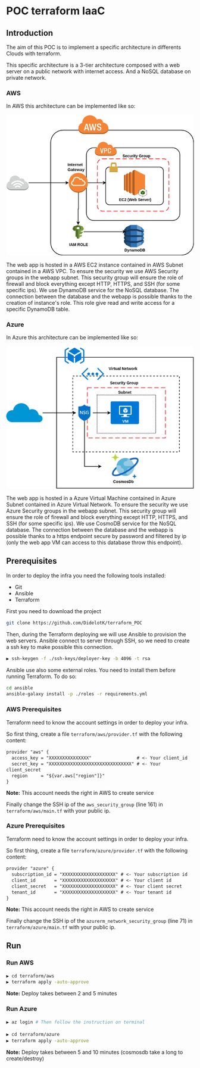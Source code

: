 # POC terraform IaaC

## Introduction

The aim of this POC is to implement a specific architecture in differents Clouds with terraform.

This specific architecture is a 3-tier architecture composed with a web server on a public network with internet access. 
And a NoSQL database on private network.

### AWS

In AWS this architecture can be implemented like so:

<p align="center">
  <img src="docs/img/aws_infra.png"
  alt="Aws corresponding architecture"/>
</p>

The web app is hosted in a AWS EC2 instance contained in AWS Subnet contained in a AWS VPC.
To ensure the security we use AWS Security groups in the webapp subnet. This security group will ensure the role of
firewall and block everything except HTTP, HTTPS, and SSH (for some specific ips).
We use DynamoDB service for the NoSQL database.
The connection between the database and the webapp is possible thanks to the creation of instance's role. This role
give read and write access for a specific DynamoDB table.

### Azure

In Azure this architecture can be implemented like so:

<p align="center">
  <img src="docs/img/azure_infra.png"
  alt="Azure corresponding architecture"/>
</p>

The web app is hosted in a Azure Virtual Machine contained in Azure Subnet contained in Azure Virtual Network.
To ensure the security we use Azure Security groups in the webapp subnet. This security group will ensure the role of
firewall and block everything except HTTP, HTTPS, and SSH (for some specific ips).
We use CosmoDB service for the NoSQL database.
The connection between the database and the webapp is possible thanks to a https endpoint secure by password 
and filtered by ip (only the web app VM can access to this database throw this endpoint).

## Prerequisites

In order to deploy the infra you need the following tools installed:

 - Git
 - Ansible
 - Terraform

First you need to download the project
```bash
git clone https://github.com/DidelotK/terraform_POC
```

Then, during the Terraform deploying we will use Ansible to provision the web servers. Ansible connect to server through SSH,
so we need to create a ssh key to make possible this connection.

```bash
▶ ssh-keygen -f ./ssh-keys/deployer-key -b 4096 -t rsa 
```

Ansible use also some external roles. You need to install them before running Terraform. To do so:
```bash
cd ansible
ansible-galaxy install -p ./roles -r requirements.yml
```

### AWS Prerequisites

Terraform need to know the account settings in order to deploy your infra.

So first thing, create a file `terraform/aws/provider.tf` with the following content:

```hcl-terraform
provider "aws" {
  access_key = "XXXXXXXXXXXXXXX"                 # <- Your client_id
  secret_key = "XXXXXXXXXXXXXXXXXXXXXXXXXXXXXXX" # <- Your client_secret
  region     = "${var.aws["region"]}"
}
```

<b>Note:</b> This account needs the right in AWS to create service

Finally change the SSH ip of the `aws_security_group` (line 161) in `terraform/aws/main.tf` with your public ip.

### Azure Prerequisites

Terraform need to know the account settings in order to deploy your infra.

So first thing, create a file `terraform/azure/provider.tf` with the following content:

```hcl-terraform
provider "azure" {
  subscription_id = "XXXXXXXXXXXXXXXXXXXX" # <- Your subscription id
  client_id       = "XXXXXXXXXXXXXXXXXXXX" # <- Your client id
  client_secret   = "XXXXXXXXXXXXXXXXXXXX" # <- Your client secret
  tenant_id       = "XXXXXXXXXXXXXXXXXXXX" # <- Your tenant id
}
```

<b>Note:</b> This account needs the right in AWS to create service

Finally change the SSH ip of the `azurerm_network_security_group` (line 71) in `terraform/azure/main.tf` with your public ip.

## Run

### Run AWS

```bash
▶ cd terraform/aws
▶ terraform apply -auto-approve
```

<b>Note:</b> Deploy takes between 2 and 5 minutes

### Run Azure

```bash
▶ az login # Then follow the instruction on terminal

▶ cd terraform/azure
▶ terraform apply -auto-approve
```

<b>Note:</b> Deploy takes between 5 and 10 minutes (cosmosdb take a long to create/destroy)
